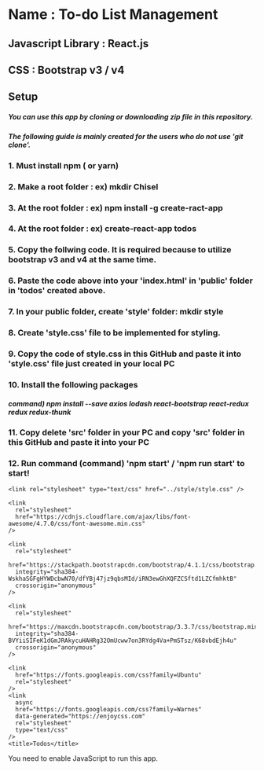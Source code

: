 # Name : To-do List Management
## Javascript Library : React.js
## CSS : Bootstrap v3 / v4
## Setup
##### You can use this app by cloning or downloading zip file in this repository. 
##### The following guide is mainly created for the users who do not use 'git clone'. 
### 1. Must install npm ( or yarn)
### 2. Make a root folder : ex) mkdir Chisel
### 3. At the root folder : ex) npm install -g create-ract-app
### 4. At the root folder : ex) create-react-app todos
### 5. Copy the follwing code. It is required because to utilize bootstrap v3 and v4 at the same time.
### 6. Paste the code above into your 'index.html' in 'public' folder in 'todos' created above.
### 7. In your public folder, create 'style' folder: mkdir style
### 8. Create 'style.css' file to be implemented for styling.
### 9. Copy the code of style.css in this GitHub and paste it into 'style.css' file just created in your local PC
### 10. Install the following packages
##### command) npm install --save axios lodash react-bootstrap react-redux redux redux-thunk
### 11. Copy delete 'src' folder in your PC and copy 'src' folder in this GitHub and paste it into your PC
### 12. Run command (command) 'npm start' / 'npm run start' to start!

<!DOCTYPE html>
<html lang="en">
  <head>
    <meta charset="utf-8">
    <meta name="viewport" content="width=device-width, initial-scale=1.0" />
    <meta http-equiv="X-UA-Compatible" content="ie=edge" />

    <link rel="stylesheet" type="text/css" href="../style/style.css" />

    <link
      rel="stylesheet"
      href="https://cdnjs.cloudflare.com/ajax/libs/font-awesome/4.7.0/css/font-awesome.min.css"
    />

    <link
      rel="stylesheet"
      href="https://stackpath.bootstrapcdn.com/bootstrap/4.1.1/css/bootstrap.min.css"
      integrity="sha384-WskhaSGFgHYWDcbwN70/dfYBj47jz9qbsMId/iRN3ewGhXQFZCSftd1LZCfmhktB"
      crossorigin="anonymous"
    />

    <link
      rel="stylesheet"
      href="https://maxcdn.bootstrapcdn.com/bootstrap/3.3.7/css/bootstrap.min.css"
      integrity="sha384-BVYiiSIFeK1dGmJRAkycuHAHRg32OmUcww7on3RYdg4Va+PmSTsz/K68vbdEjh4u"
      crossorigin="anonymous"
    />

    <link
      href="https://fonts.googleapis.com/css?family=Ubuntu"
      rel="stylesheet"
    />
    <link
      async
      href="https://fonts.googleapis.com/css?family=Warnes"
      data-generated="https://enjoycss.com"
      rel="stylesheet"
      type="text/css"
    />
    <title>Todos</title>
  </head>
  <body>
    <noscript>
      You need to enable JavaScript to run this app.
    </noscript>
    <div id="root"></div>
    <!--
      This HTML file is a template.
      If you open it directly in the browser, you will see an empty page.

      You can add webfonts, meta tags, or analytics to this file.
      The build step will place the bundled scripts into the <body> tag.

      To begin the development, run `npm start` or `yarn start`.
      To create a production bundle, use `npm run build` or `yarn build`.
    -->
     <script
      src="https://code.jquery.com/jquery-3.3.1.min.js"
      integrity="sha256-FgpCb/KJQlLNfOu91ta32o/NMZxltwRo8QtmkMRdAu8="
      crossorigin="anonymous"
    ></script>
    <script
      src="https://stackpath.bootstrapcdn.com/bootstrap/4.1.1/js/bootstrap.min.js"
      integrity="sha384-smHYKdLADwkXOn1EmN1qk/HfnUcbVRZyYmZ4qpPea6sjB/pTJ0euyQp0Mk8ck+5T"
      crossorigin="anonymous"
    ></script>
  </body>
</html>

## APP Design
### ![Main Page1](/client/public/images/git_readme/location.PNG)
